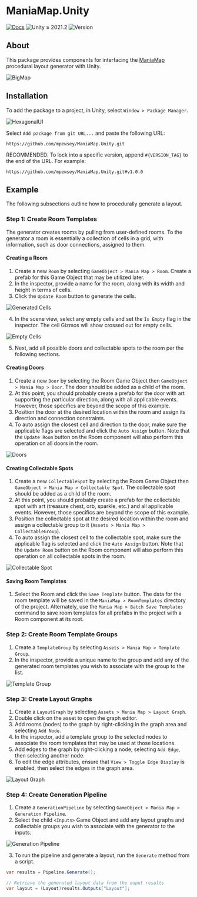 # ManiaMap.Unity

[![Docs](https://github.com/mpewsey/ManiaMap.Unity/workflows/Docs/badge.svg?event=push)](https://mpewsey.github.io/ManiaMap.Unity)
![Unity ≥ 2021.2](https://img.shields.io/badge/Unity-%E2%89%A5%202021.2-blue)
![Version](https://img.shields.io/github/v/tag/mpewsey/ManiaMap.Unity?label=Version)

## About

This package provides components for interfacing the [ManiaMap](https://github.com/mpewsey/ManiaMap) procedural layout generator with Unity.

![BigMap](https://user-images.githubusercontent.com/23442063/158001876-cb3962a8-9826-44e9-bb19-a5779e3f99d6.png)

## Installation

To add the package to a project, in Unity, select `Window > Package Manager`.

![HexagonalUI](https://user-images.githubusercontent.com/23442063/163601100-191d8699-f4fd-42cc-96d4-f6aa5a8ae29b.png)

Select `Add package from git URL...` and paste the following URL:

```
https://github.com/mpewsey/ManiaMap.Unity.git
```

RECOMMENDED: To lock into a specific version, append `#{VERSION_TAG}` to the end of the URL. For example:

```
https://github.com/mpewsey/ManiaMap.Unity.git#v1.0.0
```

## Example

The following subsections outline how to procedurally generate a layout.

### Step 1: Create Room Templates

The generator creates rooms by pulling from user-defined rooms. To the generator a room is essentially a collection of cells in a grid, with information, such as door connections, assigned to them.

#### Creating a Room

1. Create a new `Room` by selecting `GameObject > Mania Map > Room`. Create a prefab for this Game Object that may be utilized later.
2. In the inspector, provide a name for the room, along with its width and height in terms of cells.
3. Click the `Update Room` button to generate the cells.

![Generated Cells](https://user-images.githubusercontent.com/23442063/175812812-5871bc8c-84e0-4b2f-ae04-0073c9aaed61.png)

4. In the scene view, select any empty cells and set the `Is Empty` flag in the inspector. The cell Gizmos will show crossed out for empty cells.

![Empty Cells](https://user-images.githubusercontent.com/23442063/175812984-1e05c096-9a93-4855-9b34-fb566083ddcc.png)

5. Next, add all possible doors and collectable spots to the room per the following sections.

#### Creating Doors

1. Create a new `Door` by selecting the Room Game Object then `GameObject > Mania Map > Door`. The door should be added as a child of the room.
2. At this point, you should probably create a prefab for the door with art supporting the particular direction, along with all applicable events. However, those specifics are beyond the scope of this example.
3. Position the door at the desired location within the room and assign its direction and connection constraints.
4. To auto assign the closest cell and direction to the door, make sure the applicable flags are selected and click the `Auto Assign` button. Note that the `Update Room` button on the Room component will also perform this operation on all doors in the room.

![Doors](https://user-images.githubusercontent.com/23442063/175813945-080a6eab-f333-4036-8816-90a2746401d7.png)

#### Creating Collectable Spots

1. Create a new `CollectableSpot` by selecting the Room Game Object then `GameObject > Mania Map > Collectable Spot`. The collectable spot should be added as a child of the room.
2. At this point, you should probably create a prefab for the collectable spot with art (treasure chest, orb, sparkle, etc.) and all applicable events. However, those specifics are beyond the scope of this example.
3. Position the collectable spot at the desired location within the room and assign a collectable group to it (`Assets > Mania Map > CollectableGroup`).
4. To auto assign the closest cell to the collectable spot, make sure the applicable flag is selected and click the `Auto Assign` button. Note that the `Update Room` button on the Room component will also perform this operation on all collectable spots in the room.

![Collectable Spot](https://user-images.githubusercontent.com/23442063/175827419-9639dd11-18ad-4c99-97b0-571984efab97.png)

#### Saving Room Templates

1. Select the Room and click the `Save Template` button. The data for the room template will be saved in the `ManiaMap > RoomTemplates` directory of the project. Alternately, use the `Mania Map > Batch Save Templates` command to save room templates for all prefabs in the project with a Room component at its root.

### Step 2: Create Room Template Groups

1. Create a `TemplateGroup` by selecting `Assets > Mania Map > Template Group`.
2. In the inspector, provide a unique name to the group and add any of the generated room templates you wish to associate with the group to the list.

![Template Group](https://user-images.githubusercontent.com/23442063/175827410-a61dcbc4-2275-4217-bd83-4fff0f048e5d.png)

### Step 3: Create Layout Graphs

1. Create a `LayoutGraph` by selecting `Assets > Mania Map > Layout Graph`.
2. Double click on the asset to open the graph editor.
3. Add rooms (nodes) to the graph by right-clicking in the graph area and selecting `Add Node`.
4. In the inspector, add a template group to the selected nodes to associate the room templates that may be used at those locations.
5. Add edges to the graph by right-clicking a node, selecting `Add Edge`, then selecting another node.
6. To edit the edge attributes, ensure that `View > Toggle Edge Display` is enabled, then select the edges in the graph area.

![Layout Graph](https://user-images.githubusercontent.com/23442063/175828288-b47a1e3d-ac81-4a2a-b436-0f22b7da3a6c.png)

### Step 4: Create Generation Pipeline

1. Create a `GenerationPipeline` by selecting `GameObject > Mania Map > Generation Pipeline`.
2. Select the child `<Inputs>` Game Object and add any layout graphs and collectable groups you wish to associate with the generator to the inputs.

![Generation Pipeline](https://user-images.githubusercontent.com/23442063/175828818-3a0a09da-69d8-4d60-a48c-b69d4ceac374.png)

3. To run the pipeline and generate a layout, run the `Generate` method from a script.

```Generate.cs
var results = Pipeline.Generate();

// Retrieve the generated layout data from the ouput results
var layout = (Layout)results.Outputs["Layout"];
```
